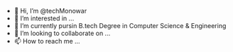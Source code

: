 - 👋 Hi, I’m @techMonowar
- 👀 I’m interested in ...
- 🌱 I’m currently pursin B.tech Degree in Computer Science & Engineering
- 💞️ I’m looking to collaborate on ...
- 📫 How to reach me ...

<!---
techMonowar/techMonowar is a ✨ special ✨ repository because its `README.md` (this file) appears on your GitHub profile.
You can click the Preview link to take a look at your changes.
--->
